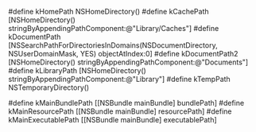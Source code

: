 #define kHomePath        NSHomeDirectory()
#define kCachePath      [NSHomeDirectory() stringByAppendingPathComponent:@"Library/Caches"]
#define kDocumentPath [NSSearchPathForDirectoriesInDomains(NSDocumentDirectory, NSUserDomainMask, YES) objectAtIndex:0]
#define kDocumentPath2 [NSHomeDirectory() stringByAppendingPathComponent:@"Documents"]
#define kLibraryPath [NSHomeDirectory() stringByAppendingPathComponent:@"Library"]
#define kTempPath    NSTemporaryDirectory()

#define kMainBundlePath [[NSBundle mainBundle] bundlePath]
#define kMainResourcePath  [[NSBundle mainBundle] resourcePath]
#define kMainExecutablePath [[NSBundle mainBundle] executablePath]
